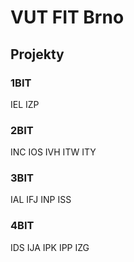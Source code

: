 # VUT FIT Brno
## Projekty

### 1BIT
IEL
IZP

### 2BIT
INC
IOS
IVH
ITW
ITY

### 3BIT
IAL
IFJ
INP
ISS

### 4BIT
IDS
IJA
IPK
IPP
IZG
